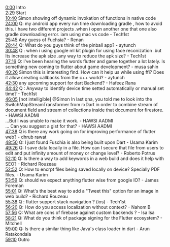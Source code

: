 [0:00](https://www.youtube.com/watch?v=rpyVRlGqAUM&t=0m00s) Intro  
[2:29](https://www.youtube.com/watch?v=rpyVRlGqAUM&t=2m29s) Start  
[10:40](https://www.youtube.com/watch?v=rpyVRlGqAUM&t=10m40s) Simon showing off dynamic invokation of functions in native code  
[24:00](https://www.youtube.com/watch?v=rpyVRlGqAUM&t=24m00s) Q: my android app every run time downloading gradle , how to avoid this. i have two different projects .when i open another one that one also gradle downloading error. iam using mac vs code - Tech1st  
[25:45](https://www.youtube.com/watch?v=rpyVRlGqAUM&t=25m45s) Any guess of Fuchsia? - Renan  
[28:44](https://www.youtube.com/watch?v=rpyVRlGqAUM&t=28m44s) Q: What do you guys think of the pinball app? - aytunch  
[30:48](https://www.youtube.com/watch?v=rpyVRlGqAUM&t=30m48s) Q : when i using google ml kit plugin for using face reconization .but Its increase the apk size .any way to reduce the apk size? - Tech1st  
[37:16](https://www.youtube.com/watch?v=rpyVRlGqAUM&t=37m16s) Q: I've been hearing the words flutter and game together a lot lately. Is something new coming to flutter about game development? - musa sahin  
[40:26](https://www.youtube.com/watch?v=rpyVRlGqAUM&t=40m26s) Simon this is interesting find. How can it help us while using ffi? Does it allow creating callbacks from the c++ world? - aytunch  
[42:30](https://www.youtube.com/watch?v=rpyVRlGqAUM&t=42m30s) any upcoming support for dart Backend? - Hafeez Rana  
[44:42](https://www.youtube.com/watch?v=rpyVRlGqAUM&t=44m42s) Q : Anyway to identify device time setted automatically or manual set time? - Tech1st  
[46:05](https://www.youtube.com/watch?v=rpyVRlGqAUM&t=46m05s) [not intelligible] @Simon In last qna, you told me to look into the SwitchMapStreamTransformer from rxDart in order to combine stream of document field and stream of collections inside that document for firestore. - HAWSI AADMI  
...But I was unable to make it work. - HAWSI AADMI  
... Can you suggest a gist for that? - HAWSI AADMI  
[47:38](https://www.youtube.com/watch?v=rpyVRlGqAUM&t=47m38s) Q is there any work going on for improving performance of flutter web? - dhrub rawat  
[48:50](https://www.youtube.com/watch?v=rpyVRlGqAUM&t=48m50s) Q: I just found Fuschia is also being built upon Dart - Usama Karim  
[49:26](https://www.youtube.com/watch?v=rpyVRlGqAUM&t=49m26s) Q: I save data locally in a file. How can I secure that file from users to edit and put infinity amount of money or change level? - Roberto Potrus  
[52:10](https://www.youtube.com/watch?v=rpyVRlGqAUM&t=52m10s) Q: Is there a way to add keywords in a web build and does it help with SEO? - Richard Rouzeau  
[52:52](https://www.youtube.com/watch?v=rpyVRlGqAUM&t=52m52s) Q: How to encrpt files being saved locally on device? Specially PDF files. - Usama Karim  
[53:59](https://www.youtube.com/watch?v=rpyVRlGqAUM&t=53m59s) Q: should we expect anything flutter wise from google IO? - James Foreman  
[55:01](https://www.youtube.com/watch?v=rpyVRlGqAUM&t=55m01s) Q: What's the best way to add a "Tweet this" option for an image in web build? - Richard Rouzeau  
[55:38](https://www.youtube.com/watch?v=rpyVRlGqAUM&t=55m38s) Q : flutter support stack navigation ? (ios) - Tech1st  
[56:20](https://www.youtube.com/watch?v=rpyVRlGqAUM&t=56m20s) Q: How do you access localization without context? - Nahom B  
[57:56](https://www.youtube.com/watch?v=rpyVRlGqAUM&t=57m56s) Q: What are cons of firebase against custom backends ? - Isa Isa  
[58:21](https://www.youtube.com/watch?v=rpyVRlGqAUM&t=58m21s) Q: What do you think of package signing for the Flutter ecosystem? - Mitchell  
[59:00](https://www.youtube.com/watch?v=rpyVRlGqAUM&t=59m00s) Q: Is there a similar thing like Java's class loader in dart - Arun Ratakondala  
[59:10](https://www.youtube.com/watch?v=rpyVRlGqAUM&t=59m10s) Outro  
